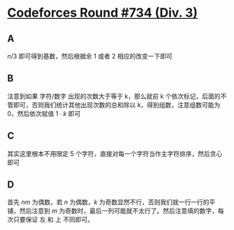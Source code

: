 # [Codeforces Round #734 (Div. 3)](https://codeforces.com/contest/1551)

## A

$n / 3$ 即可得到基数，然后根据余 1 或者 2 相应的改变一下即可

## B

注意到如果 字符/数字 出现的次数大于等于 k，那么就前 k 个依次标记，后面的不管即可，否则我们统计其他出现次数的总和除以 k，得到组数，注意组数可能为 0，然后依次赋值 $1 \cdot k$ 即可

## C

其实这里根本不用限定 5 个字符，直接对每一个字符当作主字符排序，然后贪心即可

## D

首先 $n m$ 为偶数，若 $n$ 为偶数，$k$ 为奇数显然不行，否则我们就一行一行的平铺，然后注意到 $m$ 为奇数时，最后一列可能就不太行了。然后注意填的数字，每次只要保证 左 和 上 不同即可。
